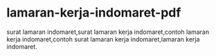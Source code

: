 # lamaran-kerja-indomaret-pdf
surat lamaran indomaret,surat lamaran kerja indomaret,contoh lamaran kerja indomaret,contoh surat lamaran kerja indomaret,lamaran kerja indomaret.
